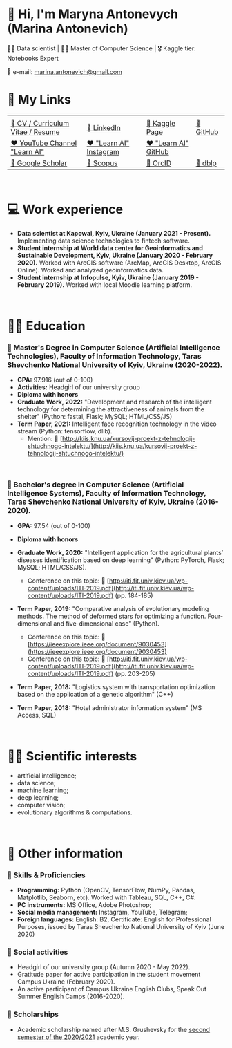 # 👋 Hi, I'm Maryna Antonevych (Marina Antonevich)
👩‍💻 Data scientist | 👩‍🎓 Master of Computer Science | 🎖 Kaggle tier: Notebooks Expert
<br/>

📩 e-mail: marina.antonevich@gmail.com
<br/>

# 🔗 My Links
<!--- 
|   |   |   |   |
|---|---|---|---|
| [👤 CV / Curriculum Vitae / Resume](https://www.canva.com/design/DAE6YtdOBAQ/AjIeHbKUTYxZucwciY135w/view?utm_content=DAE6YtdOBAQ&utm_campaign=designshare&utm_medium=link&utm_source=publishsharelink#1)  |  [👤 LinkedIn](https://www.linkedin.com/in/maryna-antonevych/)  |  [👤 Kaggle Page](https://www.kaggle.com/maricinnamon) | [👤 GitHub](https://github.com/maricinnamon)  |
|   |   |   |   |
| [❤️ YouTube Channel "Learn AI"](https://www.youtube.com/channel/UCEJ8IRbmEl3tEZahc17pwrw)  | [❤️ "Learn AI" Instagram](https://www.instagram.com/learn.ai.python/)  | [❤️ "Learn AI" GitHub](https://github.com/learn-ai-python)  |   |
|   |   |   |   |
| [📄 Google Scholar](https://scholar.google.com/citations?user=1FYbaYwAAAAJ&hl=uk)|[📄 Scopus](https://www.scopus.com/authid/detail.uri?authorId=57216150467) |[📄 OrcID](https://orcid.org/0000-0003-3640-7630) | [📄 dblp](https://dblp.org/pid/309/3242.html)   |
|   |   |   |   | 
--->
<table>
<tbody>
  <tr>
    <td></td>
    <td></td>
    <td></td>
    <td></td>
  </tr>
  <tr>
    <td><a href="https://www.canva.com/design/DAE6YtdOBAQ/AjIeHbKUTYxZucwciY135w/view?utm_content=DAE6YtdOBAQ&utm_campaign=designshare&utm_medium=link&utm_source=publishsharelink#1">👤 CV / Curriculum Vitae / Resume</a></td>
    <td><a href="https://www.linkedin.com/in/maryna-antonevych/">👤 LinkedIn</a></td>
    <td><a href="https://www.kaggle.com/maricinnamon">👤 Kaggle Page</a></td>
    <td><a href="https://github.com/maricinnamon">👤 GitHub</a></td>
  </tr>
  <tr>
    <td><a href="https://www.youtube.com/channel/UCEJ8IRbmEl3tEZahc17pwrw">❤️ YouTube Channel "Learn AI"</a></td>
    <td><a href="https://www.instagram.com/learn.ai.python/">❤️ "Learn AI" Instagram</a></td>
    <td><a href="https://github.com/learn-ai-python">❤️ "Learn AI" GitHub</a></td>
    <td></td>
  </tr>
  <tr>
    <td><a href="https://scholar.google.com/citations?user=1FYbaYwAAAAJ&hl=uk">📄 Google Scholar</a></td>
    <td><a href="https://www.scopus.com/authid/detail.uri?authorId=57216150467">📄 Scopus</a></td>
    <td><a href="https://orcid.org/0000-0003-3640-7630">📄 OrcID</a></td>
    <td><a href="https://dblp.org/pid/309/3242.html">📄 dblp</a></td>
  </tr>
</tbody>
</table>



<br/>

# 💻 Work experience
- **Data scientist at Kapowai, Kyiv, Ukraine (January 2021 - Present).** Implementing data science technologies to fintech software.
- **Student internship at World data center for Geoinformatics and Sustainable Development, Kyiv, Ukraine (January 2020 - February 2020).** Worked with ArcGIS software (ArcMap, ArcGIS Desktop, ArcGIS Online). Worked and analyzed geoinformatics data.
- **Student internship at Infopulse, Kyiv, Ukraine (January 2019 - February 2019).** Worked with local Moodle learning platform.

<br/>

# 👩‍🎓 Education
### 📍 Master's Degree in Computer Science (Artificial Intelligence Technologies), Faculty of Information Technology, Taras Shevchenko National University of Kyiv, Ukraine (2020-2022).
- **GPA:** 97.916 (out of 0-100)
- **Activities:** Headgirl of our university group
- **Diploma with honors**
- **Graduate Work, 2022:** "Development and research of the intelligent technology for determining the attractiveness of animals from the shelter" (Python: fastai, Flask; MySQL; HTML/CSS/JS)
- **Term Paper, 2021:** Intelligent face recognition technology in the video stream (Python: tensorflow, dlib). 
    - Mention: 🔗 [http://kiis.knu.ua/kursovij-proekt-z-tehnologij-shtuchnogo-intelektu/](http://kiis.knu.ua/kursovij-proekt-z-tehnologij-shtuchnogo-intelektu/)
<br/>

### 📍 Bachelor's degree in Computer Science (Artificial Intelligence Systems), Faculty of Information Technology, Taras Shevchenko National University of Kyiv, Ukraine (2016-2020).
- **GPA:** 97.54 (out of 0-100)
- **Diploma with honors**

- **Graduate Work, 2020:** "Intelligent application for the agricultural plants’ diseases identification based on deep learning" (Python: PyTorch, Flask; MySQL; HTML/CSS/JS).
    - Conference on this topic: 🔗 [http://iti.fit.univ.kiev.ua/wp-content/uploads/ITI-2019.pdf](http://iti.fit.univ.kiev.ua/wp-content/uploads/ITI-2019.pdf) (pp. 184-185)

- **Term Paper, 2019:** "Comparative analysis of evolutionary modeling methods. The method of deformed stars for optimizing a function. Four-dimensional and five-dimensional case" (Python).
     - Conference on this topic: 🔗 [https://ieeexplore.ieee.org/document/9030453](https://ieeexplore.ieee.org/document/9030453)<br/>
     - Conference on this topic: 🔗 [http://iti.fit.univ.kiev.ua/wp-content/uploads/ITI-2019.pdf](http://iti.fit.univ.kiev.ua/wp-content/uploads/ITI-2019.pdf) (pp. 203-205)<br/>

- **Term Paper, 2018:** "Logistics system with transportation optimization based on the application of a genetic algorithm" (C++)
- **Term Paper, 2018:** "Hotel administrator information system" (MS Access, SQL)


<br/>

# 👩‍💻 Scientific interests
- artificial intelligence; 
- data science; 
- machine learning; 
- deep learning; 
- computer vision; 
- evolutionary algorithms & computations.

<br/>

# 💾 Other information
### 📍 Skills & Proficiencies
- **Programming:** Python (OpenCV, TensorFlow, NumPy, Pandas, Matplotlib, Seaborn,  etc). Worked with Tableau, SQL, C++, C#.
- **PC instruments:** MS Office, Adobe Photoshop;
- **Social media management:** Instagram, YouTube, Telegram;
- **Foreign languages:** English: B2, Certificate: English for Professional Purposes, issued by Taras Shevchenko National University of Kyiv (June 2020)

### 📍 Social activities
- Headgirl of our university group (Autumn 2020 - May 2022).
- Gratitude paper for active participation in the student movement Campus Ukraine (February 2020).
- An active participant of Campus Ukraine English Clubs, Speak Out Summer English Camps (2016-2020).

### 📍 Scholarships
- Academic scholarship named after M.S. Grushevsky for the [second semester of the 2020/2021](https://mon.gov.ua/ua/npa/pro-priznachennya-akademichnoyi-stipendiyi-imeni-m-s-grushevskogo-na-ii-semestr-20202021-navchalnogo-roku) academic year.

